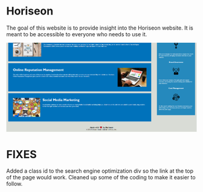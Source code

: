 # Horiseon
The goal of this website is to provide insight into the Horiseon website. It is meant to be accessible to everyone who needs to use it.

 <img src="./assets/Screenshot (8).png">

# FIXES
 Added a class id to the search engine optimization div so the link at the top of the page would work.
 Cleaned up some of the coding to make it easier to follow.

